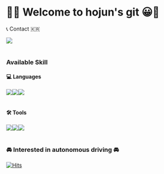 <!-- ![header](https://capsule-render.vercel.app/api?type=waving&color=black&text=&animation=twinkling&height=80) -->
<!-- [![Typing SVG](https://readme-typing-svg.demolab.com?font=Alkatra&weight=500&size=45&duration=0.01&pause=1&color=black&center=false&vCenter=false&multiline=false&repeat=flase&width=1000&height=100&lines=Welcome+to+hojun's+GitHub!!)](https://git.io/typing-svg) -->

# 🎈😀 Welcome to hojun's git 😀🎈 #
<!--
[![hojun's GitHub stats](https://github-readme-stats.vercel.app/api?username=hojuni9999&include_all_commits=true&show_icons=true&theme=blue)](https://github.com/hojuni9999/github-readme-stats)
-->
📞 Contact 🇰🇷
<div style="display:flex; flex-direction:row;">
    <a href="mailto:hojuni9999@kookmin.ac.kr">
        <img src="https://img.shields.io/badge/hojuni9999-blue?style=for-the-badge&logo=Gmail&logoColor=white"> 
    </a>
</div><br>

### Available Skill
#### 💻 Languages
<div style="display:flex; flex-direction:row;">
    <a href="">
        <img src="https://img.shields.io/badge/Python-blue?style=for-the-badge&logo=python&logoColor=white"> 
    </a>
    <a href="">
        <img src="https://img.shields.io/badge/C++-00599C?style=for-the-badge&logo=c%2B%2B&logoColor=white"> 
    </a>
    <a href="">
        <img src="https://img.shields.io/badge/C%23-000000?style=for-the-badge&logo=csharp&logoColor=white"> 
    </a>
</div><br>

#### 🛠️ Tools
<div style="display:flex; flex-direction:row;">
    <a href="">
        <img src="https://img.shields.io/badge/google colab-orange?style=for-the-badge&logo=googlecolab&logoColor=white"> 
    </a>
    <a href="">
        <img src="https://img.shields.io/badge/unity-000000?style=for-the-badge&logo=unity&logoColor=white"> 
    </a>
    <a href="">
        <img src="https://img.shields.io/badge/ros2-navy?style=for-the-badge&logo=ros&logoColor=white"> 
    </a>
</div><br>


### 🚘 Interested in autonomous driving 🚘

[![Hits](https://hits.seeyoufarm.com/api/count/incr/badge.svg?url=https%3A%2F%2Fgithub.com%2Fhojuni9999&count_bg=%233DA9C8&title_bg=%23555555&icon=fossa.svg&icon_color=%23FFFFFF&title=hits&edge_flat=false)](https://hits.seeyoufarm.com)
<!--
<div style="display:flex; flex-direction:row;">
    <a href="https://www.tesla.com/">
        <img src="https://img.shields.io/badge/tesla-red?style=for-the-badge&logo=Tesla&logoColor=white"> 
    </a>
    <a href="https://www.hyundai.com/kr/ko/e">
        <img src="https://img.shields.io/badge/hyundai-blue?style=for-the-badge&logo=hyundai&logoColor=white"> 
    </a>
</div><br>
-->
